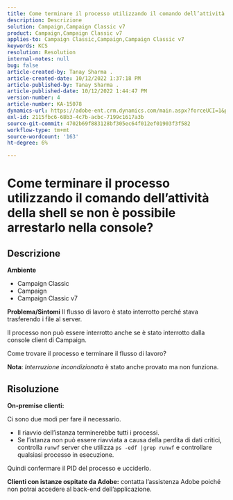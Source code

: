 ```yaml
---
title: Come terminare il processo utilizzando il comando dell’attività della shell se non è possibile arrestarlo nella console?
description: Descrizione
solution: Campaign,Campaign Classic v7
product: Campaign,Campaign Classic v7
applies-to: Campaign Classic,Campaign,Campaign Classic v7
keywords: KCS
resolution: Resolution
internal-notes: null
bug: false
article-created-by: Tanay Sharma .
article-created-date: 10/12/2022 1:37:18 PM
article-published-by: Tanay Sharma .
article-published-date: 10/12/2022 1:44:47 PM
version-number: 4
article-number: KA-15078
dynamics-url: https://adobe-ent.crm.dynamics.com/main.aspx?forceUCI=1&pagetype=entityrecord&etn=knowledgearticle&id=873dc8f7-324a-ed11-bba2-0022480868ff
exl-id: 2115fbc6-68b3-4c7b-acbc-7199c1617a3b
source-git-commit: 4702b69f883128bf305ec64f012ef01903f3f582
workflow-type: tm+mt
source-wordcount: '163'
ht-degree: 6%

---
```


# Come terminare il processo utilizzando il comando dell’attività della shell se non è possibile arrestarlo nella console?

## Descrizione

<b>Ambiente</b>
- Campaign Classic
- Campaign
- Campaign Classic v7



<b>Problema/Sintomi</b>
Il flusso di lavoro è stato interrotto perché stava trasferendo i file al server.

Il processo non può essere interrotto anche se è stato interrotto dalla console client di Campaign.

Come trovare il processo e terminare il flusso di lavoro?

<b>Nota</b>: *Interruzione incondizionata* è stato anche provato ma non funziona.


## Risoluzione


<b>On-premise</b><b> clienti:</b>

Ci sono due modi per fare il necessario.

- Il riavvio dell’istanza terminerebbe tutti i processi.
- Se l’istanza non può essere riavviata a causa della perdita di dati critici, controlla `runwf` server che utilizza `ps -edf |grep runwf` e controllare qualsiasi processo in esecuzione.


Quindi confermare il PID del processo e ucciderlo.

<b>Clienti con istanze ospitate da Adobe:</b> contatta l’assistenza Adobe poiché non potrai accedere al back-end dell’applicazione.
